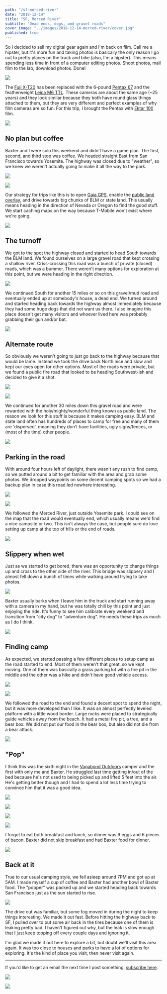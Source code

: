```yaml
---
path: "/sf-merced-river"
date: "2018-12-14"
title: "SF, Merced River"
subtitle: "Dead ends, dogs, and gravel roads"
cover_image: "../images/2018-12-14-merced-river/cover.jpg"
published: true
---
```


<div class='text'>

So I decided to sell my digital gear again and I'm back on film. Call me a
hipster, but it's more fun and taking photos is basically the only reason I go
out to pretty places on the truck and bike (also, I'm a hipster). This means
spending less time in front of a computer editing photos. Shoot photos, mail
film to the lab, download photos. Done!

</div>

![](../images/2018-12-14-merced-river/01.jpg)

<div class='text'>

The [Fuji X-T20](https://en.wikipedia.org/wiki/Fujifilm_X-T20) has been
replaced with the 6-pound [Pentax
67](https://en.wikipedia.org/wiki/Pentax_6%C3%977) and the featherweight [Leica
M6 TTL](https://en.wikipedia.org/wiki/Leica_M6). These cameras are about the
same age (~25 years) and they look similar because they both have round glass
things attached to them, but they are very different and perfect examples of
why film cameras are so fun. For this trip, I brought the Pentax with [Ektar
100](https://en.wikipedia.org/wiki/Ektar) film.

</div>

![](../images/2018-12-14-merced-river/02.jpg)

<div class='text'>

## No plan but coffee

Baxter and I were solo this weekend and didn't have a game plan. The first,
second, and third stop was coffee. We headed straight East from San Francisco
towards Yosemite. The highway was closed due to "weather", so we knew we
weren't actually going to make it all the way to the park.

</div>

![](../images/2018-12-14-merced-river/03.jpg)

![](../images/2018-12-14-merced-river/04.jpg)

<div class='text'>

Our strategy for trips like this is to open [Gaia
GPS](https://www.gaiagps.com), enable the [public land
overlay](https://help.gaiagps.com/hc/en-us/articles/115003524607-Public-Lands-Overlay-Legend),
and drive towards big chunks of BLM or state land. This usually means heading
in the direction of Nevada or Oregon to find the good stuff. We start caching
maps on the way because T-Mobile won't exist where we're going.

</div>

![](../images/2018-12-14-merced-river/05.jpg)

<div class='text'>

## The turnoff

We got to the spot the highway closed and started to head South towards the BLM
land. We found ourselves on a large gravel road that kept crossing a shallow
river. Criss-crossing this road was a bunch of private (closed) roads, which
was a bummer. There weren't many options for exploration at this point, but we
were heading in the right direction.

</div>

![](../images/2018-12-14-merced-river/06.jpg)

<div class='text'>

We continued South for another 15 miles or so on this gravel/mud road and
eventually ended up at somebody's house, a dead end. We turned around and
started heading back towards the highway almost immediately because they had
some huge dogs that did not want us there. I also imagine this place doesn't
get many visitors and whoever lived here was probably grabbing their gun and/or
bat.

</div>

![](../images/2018-12-14-merced-river/07.jpg)

<div class='text'>

## Alternate route

So obviously we weren't going to just go back to the highway because that would
be lame. Instead we took the drive back North nice and slow and kept our eyes
open for other options. Most of the roads were private, but we found a public
fire road that looked to be heading Southwest-ish and decided to give it a
shot.

</div>

![](../images/2018-12-14-merced-river/08.jpg)

![](../images/2018-12-14-merced-river/09.jpg)

<div class='text'>

We continued for another 30 miles down this gravel road and were rewarded with
the holy/mighty/wonderful thing known as public land. The reason we look for
this stuff is because it makes camping easy. BLM and state land often has
hundreds of places to camp for free and many of them are 'dispersed', meaning
they don't have facilities, ugly signs/fences, or (most of the time) other
people.

</div>

![](../images/2018-12-14-merced-river/10.jpg)

<div class='text'>

## Parking in the road

With around four hours left of daylight, there wasn't any rush to find camp, so
we putted around a bit to get familiar with the area and grab some photos. We
dropped waypoints on some decent camping spots so we had a backup plan in case
this road led nowhere interesting.

</div>

![](../images/2018-12-14-merced-river/11.jpg)

![](../images/2018-12-14-merced-river/12.jpg)

<div class='text'>

We followed the Merced River, just outside Yosemite park. I could see on the
map that the road would eventually end, which usually means we'd find a nice
campsite or two. This isn't always the case, but people sure do love setting up
camp at the top of hills or the end of roads.

</div>

![](../images/2018-12-14-merced-river/13.jpg)

<div class='text'>

## Slippery when wet

Just as we started to get bored, there was an opportunity to change things up
and cross to the other side of the river. This bridge was slippery and I almost
fell down a bunch of times while walking around trying to take photos.

</div>

![](../images/2018-12-14-merced-river/14.jpg)

<div class='text'>

Baxter usually barks when I leave him in the truck and start running away with
a camera in my hand, but he was totally chill by this point and just enjoying
the ride. It's funny to see him calibrate every weekend and transition from
"city dog" to "adventure dog". He needs these trips as much as I do I think.

</div>

![](../images/2018-12-14-merced-river/15.jpg)

<div class='text'>

## Finding camp

As expected, we started passing a few different places to setup camp as the
road started to end. Most of them weren't that great, so we kept moving. One of
them was basically a grass parking lot with a fire pit in the middle and the
other was a hike and didn't have good vehicle access.

</div>

![](../images/2018-12-14-merced-river/16.jpg)

![](../images/2018-12-14-merced-river/17.jpg)

<div class='text'>

We followed the road to the end and found a decent spot to spend the night, but
it was more developed than I like. It was an almost perfectly leveled platform
with a little wood border. Large rocks were placed to strategically guide
vehicles away from the beach. It had a metal fire pit, a tree, and a bear box.
We did not put our food in the bear box, but also did not die from a bear
attack.

</div>

![](../images/2018-12-14-merced-river/18.jpg)

<div class='text'>

## "Pop"

I think this was the sixth night in the [Vagabond
Outdoors](https://vagabondoutdoors.com/) camper and the first with only me and
Baxter. He struggled last time getting in/out of the bed because he's not used
to being picked up and lifted 5 feet into the air. He's getting better though
and I had to spend a lot less time trying to convince him that it was a good
idea.

</div>

![](../images/2018-12-14-merced-river/19.jpg)

![](../images/2018-12-14-merced-river/20.jpg)

![](../images/2018-12-14-merced-river/21.jpg)

![](../images/2018-12-14-merced-river/22.jpg)

<div class='text'>

I forgot to eat both breakfast and lunch, so dinner was 9 eggs and 6 pieces of
bacon. Baxter did not skip breakfast and had Baxter food for dinner.

</div>

![](../images/2018-12-14-merced-river/23.jpg)

<div class='text'>

## Back at it

True to our usual camping style, we fell asleep around 7PM and got up at 5AM. I
made myself a cup of coffee and Baxter had another bowl of Baxter food. The
"popper" was packed up and we started heading back towards San Francisco just
as the sun started to rise.

</div>

![](../images/2018-12-14-merced-river/24.jpg)

<div class='text'>

The drive out was familiar, but some fog moved in during the night to keep
things interesting. We made it out fast. Before hitting the highway back to SF,
I pulled over to put some air back in the tires because one of them is leaking
pretty bad. I haven't figured out why, but the leak is slow enough that I just
keep topping off every couple days and ignoring it.

I'm glad we made it out here to explore a bit, but doubt we'll visit this area
again. It was too close to houses and parks to have a lot of options for
exploring. It's the kind of place you visit, then never visit again.

---

If you'd like to get an email the next time I post something, [subscribe
here](/follow/).

</div>

![](../images/2018-12-14-merced-river/25.jpg)

![](../images/2018-12-14-merced-river/26.jpg)
